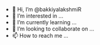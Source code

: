 - 👋 Hi, I’m @bakkiyalakshmiR
- 👀 I’m interested in ...
- 🌱 I’m currently learning ...
- 💞️ I’m looking to collaborate on ...
- 📫 How to reach me ...

<!---
bakkiyalakshmiR/bakkiyalakshmiR is a ✨ special ✨ repository because its `README.md` (this file) appears on your GitHub profile.
You can click the Preview link to take a look at your changes.
--->
